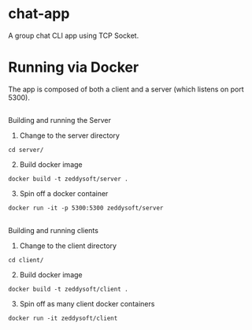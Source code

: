 # chat-app
A group chat CLI app using TCP Socket. 

# Running via Docker
The app is composed of both a client and a server (which listens on port 5300).

## 
Building and running the Server

1. Change to the server directory
```
cd server/
```
2. Build docker image
```
docker build -t zeddysoft/server .
```
3. Spin off a docker container

```
docker run -it -p 5300:5300 zeddysoft/server
```

## 
Building and running clients

1. Change to the client directory
```
cd client/
```
2. Build docker image
```
docker build -t zeddysoft/client .
```
3. Spin off as many client docker containers

```
docker run -it zeddysoft/client
```